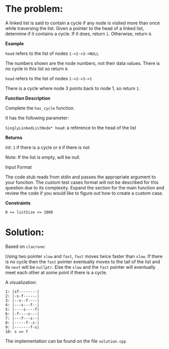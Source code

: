 The problem:
===

A linked list is said to contain a cycle if any node is visited more than once while traversing the list. Given a pointer to the head of a linked list, determine if it contains a cycle. If it does, return `1`. Otherwise, return `0`.

**Example**

`head` refers to the list of nodes `1->2->3->NULL`

The numbers shown are the node numbers, not their data values. There is no cycle in this list so return `0`.

`head` refers to the list of nodes `1->2->3->1`

There is a cycle where node 3 points back to node 1, so return `1`.

**Function Description**

Complete the `has_cycle` function.

It has the following parameter:

`SinglyLinkedListNode* head`: a reference to the head of the list

**Returns**

int: `1` if there is a cycle or `0` if there is not

Note: If the list is empty,  will be null.

Input Format

The code stub reads from stdin and passes the appropriate argument to your function. The custom test cases format will not be described for this question due to its complexity. Expand the section for the main function and review the code if you would like to figure out how to create a custom case.

**Constraints**

`0 <= listSize <= 1000`

Solution:
===
Based on `clacrone`:

Using two pointer `slow` and `fast`, `fast` moves twice faster than `slow`. If there is no cycle then the `fast` pointer eventually moves to the tail of the list and its `next` will be `nullptr`. Else the `slow` and the `fast` pointer will eventually meet each other at some point if there is a cycle.

A visualization:
```
1: |sf--------|
2: |-s-f------|
3: |--s--f----|
4: |---s---f--|
5: |----s----f|
6: |-f----s---|
7: |---f---s--|
8: |-----f--s-|
9: |-------f-s|
10: s == f
```
The implementation can be found on the file `solution.cpp`

